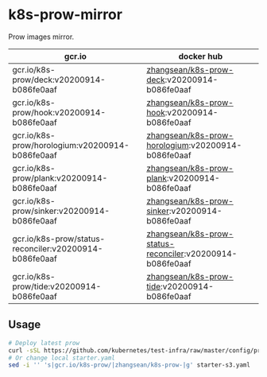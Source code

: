 # k8s-prow-mirror

Prow images mirror.

gcr.io | docker hub
---|---
gcr.io/k8s-prow/deck:v20200914-b086fe0aaf | [zhangsean/k8s-prow-deck](https://hub.docker.com/r/zhangsean/k8s-prow-deck):v20200914-b086fe0aaf
gcr.io/k8s-prow/hook:v20200914-b086fe0aaf | [zhangsean/k8s-prow-hook](https://hub.docker.com/r/zhangsean/k8s-prow-hook):v20200914-b086fe0aaf
gcr.io/k8s-prow/horologium:v20200914-b086fe0aaf | [zhangsean/k8s-prow-horologium](https://hub.docker.com/r/zhangsean/k8s-prow-horologium):v20200914-b086fe0aaf
gcr.io/k8s-prow/plank:v20200914-b086fe0aaf | [zhangsean/k8s-prow-plank](https://hub.docker.com/r/zhangsean/k8s-prow-plank):v20200914-b086fe0aaf
gcr.io/k8s-prow/sinker:v20200914-b086fe0aaf | [zhangsean/k8s-prow-sinker](https://hub.docker.com/r/zhangsean/k8s-prow-sinker):v20200914-b086fe0aaf
gcr.io/k8s-prow/status-reconciler:v20200914-b086fe0aaf | [zhangsean/k8s-prow-status-reconciler](https://hub.docker.com/r/zhangsean/k8s-prow-status-reconciler):v20200914-b086fe0aaf
gcr.io/k8s-prow/tide:v20200914-b086fe0aaf | [zhangsean/k8s-prow-tide](https://hub.docker.com/r/zhangsean/k8s-prow-tide):v20200914-b086fe0aaf

## Usage

```bash
# Deploy latest prow
curl -sSL https://github.com/kubernetes/test-infra/raw/master/config/prow/cluster/starter-s3.yaml | sed 's|gcr.io/k8s-prow/|zhangsean/k8s-prow-|g' | kubectl apply -f -
# Or change local starter.yaml
sed -i '' 's|gcr.io/k8s-prow/|zhangsean/k8s-prow-|g' starter-s3.yaml
```
